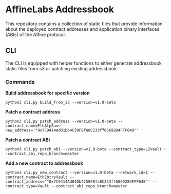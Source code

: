 # AffineLabs Addressbook
 
This repository contains a collection of static files that provide information about the deployed contract addresses 
and application binary interfaces (ABIs) of the Affine protocol.

## CLI

The CLI is equipped with helper functions to either generate addressbook static files from s3 or patching existing addressbook

### Commands
__Build addressbook for specific version__
```
python3 cli.py build_from_s3 --version=v1.0-beta
```

__Patch a contract address__
```
python3 cli.py patch_address --version=v1.0-beta --contract_name=EthAlpSave --new_address='"0x7C9414Ad01Db4C50F8fa8C233ff6869284FFF648"'
```

__Patch a contract ABI__
```
python3 cli.py patch_abi --version=v1.0-beta --contract_type=L2Vault --contract_abi_repo_branch=master
```

__Add a new contract to addressbook__
```
python3 cli.py new_contract --version=v1.0-beta --network_id=1 --contract_name=EthEntryVault --contract_address='"0x7C9414Ad01Db4C50F8fa8C233ff6869284FFF648"' --contract_type=Vault --contract_abi_repo_branch=master
```
